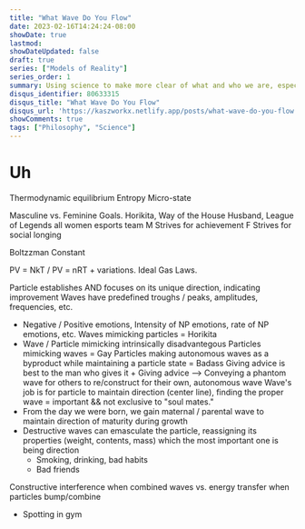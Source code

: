 ```yaml
---
title: "What Wave Do You Flow"
date: 2023-02-16T14:24:24-08:00
showDate: true
lastmod:
showDateUpdated: false
draft: true
series: ["Models of Reality"]
series_order: 1
summary: Using science to make more clear of what and who we are, especially in these days where people are rewarded for being who they can't. 
disqus_identifier: 80633315
disqus_title: "What Wave Do You Flow"
disqus_url: 'https://kaszworkx.netlify.app/posts/what-wave-do-you-flow'
showComments: true
tags: ["Philosophy", "Science"] 
---
```

# Uh
Thermodynamic equilibrium
Entropy
Micro-state

Masculine vs. Feminine Goals. Horikita, Way of the House Husband, League of Legends all women esports team
M Strives for achievement
F Strives for social longing

Boltzzman Constant

PV = NkT / PV = nRT + variations. Ideal Gas Laws.

Particle establishes AND focuses on its unique direction, indicating improvement
Waves have predefined troughs / peaks, amplitudes, frequencies, etc. 
  - Negative / Positive emotions, Intensity of NP emotions, rate of NP emotions, etc.
Waves mimicking particles = Horikita
  - Wave / Particle mimicking intrinsically disadvantegous 
Particles mimicking waves = Gay
Particles making autonomous waves as a byproduct while maintaining a particle state = Badass
Giving advice is best to the man who gives it + Giving advice --> Conveying a phantom wave for others to re/construct for their own, autonomous wave
Wave's job is for particle to maintain direction (center line), finding the proper wave = important && not exclusive to "soul mates."
  - From the day we were born, we gain maternal / parental wave to maintain direction of maturity during growth
  - Destructive waves can emasculate the particle, reassigning its properties (weight, contents, mass) which the most important one is being direction
    - Smoking, drinking, bad habits
    - Bad friends

Constructive interference when combined waves vs. energy transfer when particles bump/combine
  - Spotting in gym
